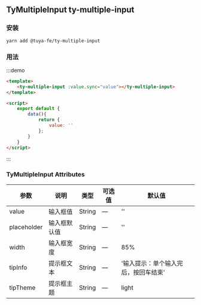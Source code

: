 ## TyMultipleInput ty-multiple-input

### 安装

```shell
yarn add @tuya-fe/ty-multiple-input
```

### 用法

:::demo
```html
<template>
    <ty-multiple-input :value.sync="value"></ty-multiple-input>
</template>

<script>
    export default {
        data(){
            return {
                value: ''
            };
        }
    }
</script>
```
:::

### TyMultipleInput Attributes
| 参数             | 说明       | 类型   | 可选值 | 默认值 |
| ---------------- | ---------- | ------ | ------ | ------ |
| value        | 输入框值 | String | —      | ''     |
| placeholder  | 输入框默认值 | String | —      |  ''  |
| width  | 输入框宽度 | String | —      |  85%  |
| tipInfo  | 提示框文本 | String | —      |  '输入提示：单个输入完后，按回车结束'  |
| tipTheme  | 提示框主题 | String | —      |  light  |

